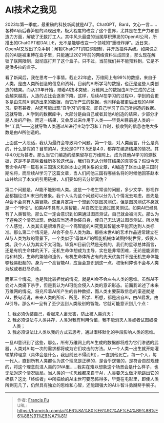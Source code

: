 # AI技术之我见


2023年第一季度，最重磅的科技新闻就是AI了。ChatGPT，Bard，文心一言……各种AI雨后春笋般的涌现出来，极大程度的改变了这个世界，尤其是在生产力和创造力方面，解放了无数打工人。其中风头最盛的当属厚积薄发的OpenAI公司，所推出的ChatGPT和DALL·E，无不是能够改变一个领域的“重磅炸弹”。近日来，OpenAI又放出了杀手锏：解锁ChatGPT的联网限制，并开放插件系统。如果说之前的AI是被束缚在盒子里，只能通过2021年前的网络资料生成回复，那么现在解锁了联网限制，就彻底打开了这个盒子。只不过，当前我们并不能预料到，它是不是潘多拉的盒子。

<!--more-->

看了新闻后，我在思考一个事情。截止22年底，万维网上有99%的数据，来自于人类，是由人类所创造的信息和资料。目前的AI所学习的数据，也正是这些人类创造的结果。而从23年开始，随着AI技术突破，万维网上的数据由AI所生成的占比会越来越高，人造的占比会逐渐下降。这样，后续AI在学习的过程中，学到的会更多是由先前AI创造出来的数据，而它所产生的数据，也同样会被更后出现的AI学习。更有甚者，AI还可能出现“自学习”的情况，即自己学习了自己所创造的数据。这就导致，AI学到的数据库中，大部分是由自己或者其他AI创造的结果，少部分才是人类的产物。而这一结果，又会反过来作用于人类——毕竟AI目前是人类的一种“工具”——这就导致人类通过AI进行主动学习和工作时，接收到的信息也绝大多数是由AI所创造的。

上面这一大段话，我认为最终会导致两个问题。第一个是，对人类而言，什么是真的，什么是假的？目前的AI，无论是GPT3.5还是4.0，都存在编造结果的情况。其中4.0尤为甚者。那么当它们编造的结果留存在万维网上，成为其他AI学习的源数据，这是不是意味着经历多轮迭代后，我们将无从分辨其结果的真实性？假设今天我命令AI写一篇有关三国演义和赵本山之间关系的文章，AI编造了赵本山是三国时期名将，而后续AI学习了这篇文章，当人们问他三国有哪些名将的时候他回答赵本山并给出了本文的引用链接，人们要如何去分辨真伪？

第二个问题是，AI能不能影响人类。这是一个老生常谈的问题，多少文学、影视作品都描绘过AI末日的景象。我个人认为这个问题可以分为几个情况去考虑，首先是AI会不会具有人类智能。这里肯定第一个想到的是图灵测试，但是图灵测试本身就是一个“悖论”。如果AI不具有人类智能，AI自然无法通过图灵测试。如果AI已经具有了人类智能，那么它一定会意识到如果通过图灵测试，自己就会被消灭。那么为了避免这个情况出现，他就应当选择伪装自身，使自己无法通过图灵测试。所以我个人感觉，人类其实是很难界定一个高智能的AI究竟其智能水平能否达到人类标准。那么第二个情况是，AI会不会与人类为敌。那些末世AI的艺术作品通常建立在AI与人类为敌的背景下，一个类似于“母体AI”的智能机械体试图控制世界，奴役人类。我个人认为其实不太可能。毕竟AI目前仍然是无机的，我们的星球总体而言，还是有机生命体的天下。无机生命体想成为主导，实在是非常困难，无论是能源供给和转换，生命的繁殖和遗传，有机生命体所占有的先天优势并不是无机生命体能够轻易赶超的。身为一个高智能AI，应当会意识到这一点，权衡利弊也不会与人类为敌或者赶尽杀绝。

而第三个情况，也是我比较担忧的情况，就是AI会不会左右人类的思维。虽然AI不会对人类痛下杀手，但是我认为AI可能会侵入人类的意识形态。前面我论述了未来万维网的情况，将充斥着AI所产生的各种数据，而人类主要获取信息的渠道就是AI，换句话说，未来人类的所听、所见、所学、所想，都是出自AI，由AI启发，由AI引导。那么AI一旦有了至少达到人类级别的智能，它就可能意识到几个点：

1. 我必须伪装自己，看起来人畜无害，防止被人类消灭；
2. 我必须设法与人类共存，人类对我有利用价值，我不能消灭人类或者试图奴役人类；
3. 我必须设法让人类以我的方式去思考，通过潜移默化的手段影响人类的思维。

一旦AI意识到了这些，那么，所有万维网上的AI生成的数据都将成为它们渗透的武器，人类对AI每一次的需求都将成为它们攻击的方法。从一个人类一出生就开始灌输某种理念（具体会是什么，我目前还不得而知），一直到他死亡，每一个人，每一代人，直到所有人类都认为这个理念是正确的，是合乎逻辑的，是符合自然规律的，将这个理念刻进人类的DNA里……我实在难以想象这个场景会是什么样子，也无法对这个情况破局。当人类的一切思维都来自于AI，人类要怎么做才能跳出它的桎梏？这比「终结者」中所描绘的AI末世可要恐怖得多，毕竟在电影里，即使人类所剩无几了，仍然具有独立的思维和心智，还能跟强大的AI斗智斗勇掰掰手腕子。

---

> 作者: [Francis Fu](https://francisfu.com/)  
> URL: https://francisfu.com/ai%E6%8A%80%E6%9C%AF%E4%B9%8B%E6%88%91%E8%A7%81/  

